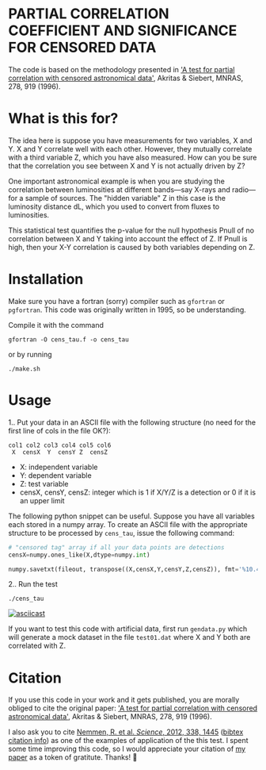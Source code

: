 PARTIAL CORRELATION COEFFICIENT AND SIGNIFICANCE FOR CENSORED DATA
=======================================

The code is based on the methodology presented in ['A test for partial correlation with censored astronomical data'](https://ui.adsabs.harvard.edu/abs/1996MNRAS.278..919A/abstract), Akritas & Siebert, MNRAS, 278, 919 (1996).

# What is this for? 

The idea here is suppose you have measurements for two variables, X and Y. X and Y correlate well with each other. However, they mutually correlate with a third variable Z, which you have also measured. How can you be sure that the correlation you see between X and Y is not actually driven by Z? 

One important astronomical example is when you are studying the correlation between luminosities at different bands—say X-rays and radio—for a sample of sources. The "hidden variable" Z in this case is the luminosity distance dL, which you used to convert from fluxes to luminosities. 

This statistical test quantifies the p-value for the null hypothesis Pnull of no correlation between X and Y taking into account the effect of Z. If Pnull is high, then your X-Y correlation is caused by both variables depending on Z.

# Installation

Make sure you have a fortran (sorry) compiler such as `gfortran` or `pgfortran`. This code was originally written in 1995, so be understanding.

Compile it with the command

    gfortran -O cens_tau.f -o cens_tau
    
or by running

    ./make.sh

# Usage

1.. Put your data in an ASCII file with the following structure (no need for the first line of cols in the file OK?):

```
col1 col2 col3 col4 col5 col6
 X  censX  Y  censY Z  censZ  
```

- X: independent variable
- Y: dependent variable 
- Z: test variable
- censX, censY, censZ: integer which is 1 if X/Y/Z is a detection or 0 if it is an upper limit

The following python snippet can be useful. Suppose you have all variables each stored in a numpy array. To create an ASCII file with the appropriate structure to be processed by `cens_tau`, issue the following command:

```python
# "censored tag" array if all your data points are detections
censX=numpy.ones_like(X,dtype=numpy.int)

numpy.savetxt(fileout, transpose((X,censX,Y,censY,Z,censZ)), fmt='%10.4f %i %10.4f %i %10.4f %i')
```

2.. Run the test

    ./cens_tau

[![asciicast](https://asciinema.org/a/OHsWi1RysfiDEXtJjJMfYKL1B.svg)](https://asciinema.org/a/OHsWi1RysfiDEXtJjJMfYKL1B)

If you want to test this code with artificial data, first run `gendata.py` which will generate a mock dataset in the file `test01.dat` where X and Y both are correlated with Z.

# Citation

If you use this code in your work and it gets published, you are morally obliged to cite the original paper: ['A test for partial correlation with censored astronomical data'](https://ui.adsabs.harvard.edu/abs/1996MNRAS.278..919A/abstract), Akritas & Siebert, MNRAS, 278, 919 (1996). 

I also ask you to cite [Nemmen, R. et al. *Science*, 2012, 338, 1445](http://labs.adsabs.harvard.edu/adsabs/abs/2012Sci...338.1445N/) ([bibtex citation info](http://adsabs.harvard.edu/cgi-bin/nph-bib_query?bibcode=2012Sci...338.1445N&data_type=BIBTEX&db_key=AST&nocookieset=1)) as one of the examples of application of the this test. I spent some time improving this code, so I would appreciate your citation of [my paper](http://labs.adsabs.harvard.edu/adsabs/abs/2012Sci...338.1445N/) as a token of gratitute. Thanks! 🙂
